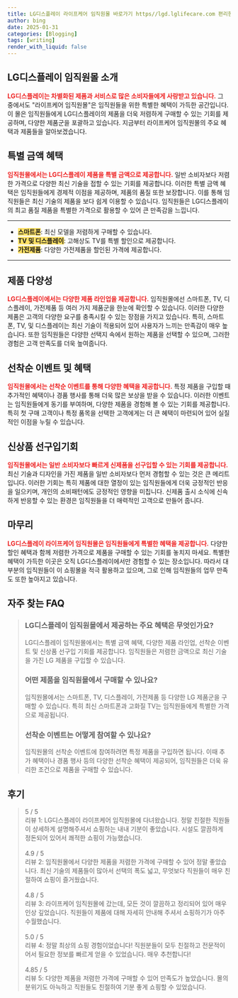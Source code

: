 ```yaml
---
title: LG디스플레이 라이프케어 임직원몰 바로가기 https//lgd.lglifecare.com 편리한 쇼핑
author: bing
date: 2025-01-31
categories: [Blogging]
tags: [writing]
render_with_liquid: false
---
```



<h2 id='LG디스플레이 임직원몰 소개'>LG디스플레이 임직원몰 소개</h2>

<p><b><span style="color: #ee2323;">LG디스플레이는 차별화된 제품과 서비스로 많은 소비자들에게 사랑받고 있습니다.</span></b> 그 중에서도 "라이프케어 임직원몰"은 임직원들을 위한 특별한 혜택이 가득한 공간입니다. 이 몰은 임직원들에게 LG디스플레이의 제품을 더욱 저렴하게 구매할 수 있는 기회를 제공하며, 다양한 제품군을 포괄하고 있습니다. 지금부터 라이프케어 임직원몰의 주요 혜택과 제품들을 알아보겠습니다.</p>

<h2 id='특별 금액 혜택'>특별 금액 혜택</h2>

<p><b><span style="color: #ee2323;">임직원몰에서는 LG디스플레이 제품을 특별 금액으로 제공합니다.</span></b> 일반 소비자보다 저렴한 가격으로 다양한 최신 기술을 접할 수 있는 기회를 제공합니다. 이러한 특별 금액 혜택은 임직원들에게 경제적 이점을 제공하며, 제품의 품질 또한 보장합니다. 이를 통해 임직원들은 최신 기술의 제품을 보다 쉽게 이용할 수 있습니다. 임직원들은 LG디스플레이의 최고 품질 제품을 특별한 가격으로 활용할 수 있어 큰 만족감을 느낍니다.</p>

<hr />

<ul>
    <li><b><span style="background-color: #ffe066;">스마트폰</span></b>: 최신 모델을 저렴하게 구매할 수 있습니다.</li>
    <li><b><span style="background-color: #ffe066;">TV 및 디스플레이</span></b>: 고해상도 TV를 특별 할인으로 제공합니다.</li>
    <li><b><span style="background-color: #ffe066;">가전제품</span></b>: 다양한 가전제품을 할인된 가격에 제공합니다.</li>
</ul>

<hr />

<h2 id='제품 다양성'>제품 다양성</h2>

<p><b><span style="color: #ee2323;">LG디스플레이에서는 다양한 제품 라인업을 제공합니다.</span></b> 임직원몰에선 스마트폰, TV, 디스플레이, 가전제품 등 여러 가지 제품군을 한눈에 확인할 수 있습니다. 이러한 다양한 제품은 고객의 다양한 요구를 충족시킬 수 있는 장점을 가지고 있습니다. 특히, 스마트폰, TV, 및 디스플레이는 최신 기술이 적용되어 있어 사용자가 느끼는 만족감이 매우 높습니다. 또한 임직원들은 다양한 선택지 속에서 원하는 제품을 선택할 수 있으며, 그러한 경험은 고객 만족도를 더욱 높여줍니다.</p>

<h2 id='선착순 이벤트 및 혜택'>선착순 이벤트 및 혜택</h2>

<p><b><span style="color: #ee2323;">임직원몰에서는 선착순 이벤트를 통해 다양한 혜택을 제공합니다.</span></b> 특정 제품을 구입할 때 추가적인 혜택이나 경품 행사를 통해 더욱 많은 보상을 받을 수 있습니다. 이러한 이벤트는 임직원들에게 동기를 부여하며, 다양한 제품을 경험해 볼 수 있는 기회를 제공합니다. 특히 첫 구매 고객이나 특정 품목을 선택한 고객에게는 더 큰 혜택이 마련되어 있어 실질적인 이점을 누릴 수 있습니다.</p>

<h2 id='신상품 선구입기회'>신상품 선구입기회</h2>

<p><b><span style="color: #ee2323;">임직원몰에서는 일반 소비자보다 빠르게 신제품을 선구입할 수 있는 기회를 제공합니다.</span></b> 최신 기술과 디자인을 가진 제품을 일반 소비자보다 먼저 경험할 수 있는 것은 큰 메리트입니다. 이러한 기회는 특히 제품에 대한 열정이 있는 임직원들에게 더욱 긍정적인 반응을 일으키며, 개인의 소비패턴에도 긍정적인 영향을 미칩니다. 신제품 출시 소식에 신속하게 반응할 수 있는 환경은 임직원들을 더 매력적인 고객으로 만들어 줍니다.</p>

<h2 id='마무리'>마무리</h2>

<p><b><span style="color: #ee2323;">LG디스플레이 라이프케어 임직원몰은 임직원들에게 특별한 혜택을 제공합니다.</span></b> 다양한 할인 혜택과 함께 저렴한 가격으로 제품을 구매할 수 있는 기회를 놓치지 마세요. 특별한 혜택이 가득한 이곳은 오직 LG디스플레이에서만 경험할 수 있는 장소입니다. 따라서 대부분의 임직원들이 이 쇼핑몰을 적극 활용하고 있으며, 그로 인해 임직원들의 업무 만족도 또한 높아지고 있습니다.</p>


<h2 id='자주_찾는_FAQ'>자주 찾는 FAQ</h2>
<div itemscope="" itemtype="https://schema.org/FAQPage"> 
<blockquote> 
<div itemscope="" itemprop="mainEntity" itemtype="https://schema.org/Question"> 
<h3 itemprop="name">LG디스플레이 임직원몰에서 제공하는 주요 혜택은 무엇인가요?</h3> 
<div itemscope="" itemprop="acceptedAnswer" itemtype="https://schema.org/Answer"> 
<span itemprop="text"> 
<p>LG디스플레이 임직원몰에서는 특별 금액 혜택, 다양한 제품 라인업, 선착순 이벤트 및 신상품 선구입 기회를 제공합니다. 임직원들은 저렴한 금액으로 최신 기술을 가진 LG 제품을 구입할 수 있습니다.</p> 
</span> 
</div> 
</div> 

<div itemscope="" itemprop="mainEntity" itemtype="https://schema.org/Question"> 
<h3 itemprop="name">어떤 제품을 임직원몰에서 구매할 수 있나요?</h3> 
<div itemscope="" itemprop="acceptedAnswer" itemtype="https://schema.org/Answer"> 
<span itemprop="text"> 
<p>임직원몰에서는 스마트폰, TV, 디스플레이, 가전제품 등 다양한 LG 제품군을 구매할 수 있습니다. 특히 최신 스마트폰과 고화질 TV는 임직원들에게 특별한 가격으로 제공됩니다.</p> 
</span> 
</div> 
</div> 

<div itemscope="" itemprop="mainEntity" itemtype="https://schema.org/Question"> 
<h3 itemprop="name">선착순 이벤트는 어떻게 참여할 수 있나요?</h3> 
<div itemscope="" itemprop="acceptedAnswer" itemtype="https://schema.org/Answer"> 
<span itemprop="text"> 
<p>임직원몰의 선착순 이벤트에 참여하려면 특정 제품을 구입하면 됩니다. 이때 추가 혜택이나 경품 행사 등의 다양한 선착순 혜택이 제공되어, 임직원들은 더욱 유리한 조건으로 제품을 구매할 수 있습니다.</p> 
</span> 
</div> 
</div> 

</blockquote> 
</div>
<h2 id='후기'>후기</h2>
<div itemscope itemtype="https://schema.org/Product">
  <blockquote>
  <div itemprop="review" itemscope itemtype="https://schema.org/Review">
      <div itemprop="reviewRating" itemscope itemtype="https://schema.org/Rating"> <span itemprop="ratingValue">5</span> / <span itemprop="bestRating">5</span> </div>
      <span itemprop="reviewBody">리뷰 1: LG디스플레이 라이프케어 임직원몰에 다녀왔습니다. 정말 친절한 직원들이 상세하게 설명해주셔서 쇼핑하는 내내 기분이 좋았습니다. 시설도 깔끔하게 정돈되어 있어서 쾌적한 쇼핑이 가능했습니다.</span>
  </div>
  <br>
  <div itemprop="review" itemscope itemtype="https://schema.org/Review">
      <div itemprop="reviewRating" itemscope itemtype="https://schema.org/Rating"> <span itemprop="ratingValue">4.9</span> / <span itemprop="bestRating">5</span> </div>
      <span itemprop="reviewBody">리뷰 2: 임직원몰에서 다양한 제품을 저렴한 가격에 구매할 수 있어 정말 좋았습니다. 최신 기술의 제품들이 많아서 선택의 폭도 넓고, 무엇보다 직원들이 매우 친절하여 쇼핑이 즐거웠습니다.</span>
  </div>
  <br>
  <div itemprop="review" itemscope itemtype="https://schema.org/Review">
      <div itemprop="reviewRating" itemscope itemtype="https://schema.org/Rating"> <span itemprop="ratingValue">4.8</span> / <span itemprop="bestRating">5</span> </div>
      <span itemprop="reviewBody">리뷰 3: 라이프케어 임직원몰에 갔는데, 모든 것이 깔끔하고 정리되어 있어 매우 인상 깊었습니다. 직원들이 제품에 대해 자세히 안내해 주셔서 쇼핑하기가 아주 수월했습니다.</span>
  </div>
  <br>
  <div itemprop="review" itemscope itemtype="https://schema.org/Review">
      <div itemprop="reviewRating" itemscope itemtype="https://schema.org/Rating"> <span itemprop="ratingValue">5.0</span> / <span itemprop="bestRating">5</span> </div>
      <span itemprop="reviewBody">리뷰 4: 정말 최상의 쇼핑 경험이었습니다! 직원분들이 모두 친절하고 전문적이어서 필요한 정보를 빠르게 얻을 수 있었습니다. 매우 추천합니다!</span>
  </div>
  <br>
  <div itemprop="review" itemscope itemtype="https://schema.org/Review">
      <div itemprop="reviewRating" itemscope itemtype="https://schema.org/Rating"> <span itemprop="ratingValue">4.85</span> / <span itemprop="bestRating">5</span> </div>
      <span itemprop="reviewBody">리뷰 5: 다양한 제품을 저렴한 가격에 구매할 수 있어 만족도가 높았습니다. 몰의 분위기도 아늑하고 직원들도 친절하여 기분 좋게 쇼핑할 수 있었습니다.</span>
  </div>
  </blockquote>
</div>
